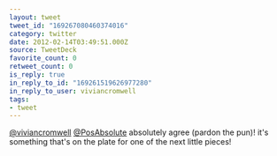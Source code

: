 ```yaml
---
layout: tweet
tweet_id: "169267080460374016"
category: twitter
date: 2012-02-14T03:49:51.000Z
source: TweetDeck
favorite_count: 0
retweet_count: 0
is_reply: true
in_reply_to_id: "169261519626977280"
in_reply_to_user: viviancromwell
tags:
- tweet
---
```


[@viviancromwell](https://twitter.com/@viviancromwell) [@PosAbsolute](https://twitter.com/@PosAbsolute) absolutely agree (pardon the pun)! it's something that's on the plate for one of the next little pieces!
